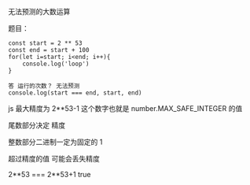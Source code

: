 无法预测的大数运算

题目：

```
const start = 2 ** 53
const end = start + 100
for(let i=start; i<end; i++){
    console.log('loop')
}

答 运行的次数？ 无法预测
console.log(start === end, start, end)
```

js 最大精度为 2\*\*53-1 这个数字也就是 number.MAX_SAFE_INTEGER 的值

尾数部分决定 精度

整数部分二进制一定为固定的 1

超过精度的值 可能会丢失精度

2\*\*53 === 2\*\*53+1 true
